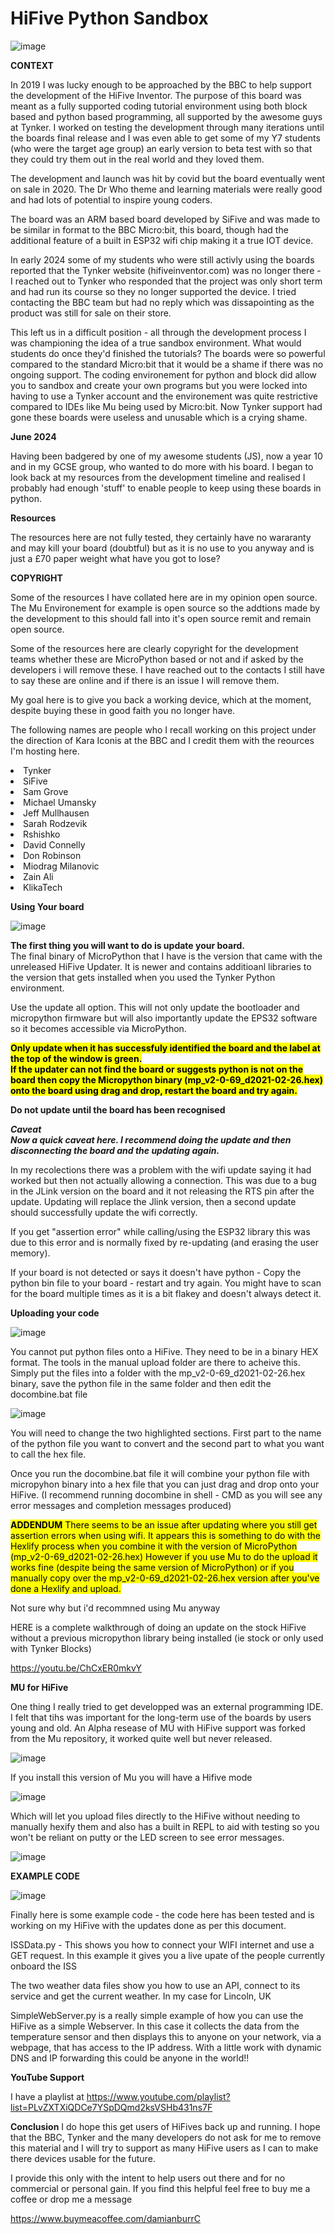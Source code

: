 # HiFive Python Sandbox

![image](https://github.com/damianburrin/Hi5-PythonSandbox/assets/18092613/c33701bb-a6c9-4037-a7c6-736085977f69)


**CONTEXT**

In 2019 I was lucky enough to be approached by the BBC to help support the development of the HiFive Inventor.  The purpose of this board was meant as a fully supported coding tutorial environment using both block based and python based programming, all supported by the awesome guys at Tynker.  I worked on testing the development through many iterations until the boards final release and I was even able to get some of my Y7 students (who were the target age group) an early version to beta test with so that they could try them out in the real world and they loved them.

The development and launch was hit by covid but the board eventually went on sale in 2020.  The Dr Who theme and learning materials were really good and had lots of potential to inspire young coders.

The board was an ARM based board developed by SiFive and was made to be similar in format to the BBC Micro:bit,  this board, though had the additional feature of a built in ESP32 wifi chip making it a true IOT device.

In early 2024 some of my students who were still activly using the boards reported that the Tynker website (hifiveinventor.com) was no longer there - I reached out to Tynker who responded that the project was only short term and had run its course so they no longer supported the device.  I tried contacting the BBC team but had no reply which was dissapointing as the product was still for sale on their store.

This left us in a difficult position - all through the development process I was championing the idea of a true sandbox environment.  What would students do once they'd finished the tutorials?  The boards were so powerful compared to the standard Micro:bit that it would be a shame if there was no ongoing support.  The coding environement for python and block did allow you to sandbox and create your own programs but you were locked into having to use a Tynker account and the environement was quite restrictive compared to IDEs like Mu being used by Micro:bit.  Now Tynker support had gone these boards were useless and unusable which is a crying shame.


**June 2024**

Having been badgered by one of my awesome students (JS), now a year 10 and in my GCSE group, who wanted to do more with his board. I began to look back at my resources from the development timeline and realised I probably had enough 'stuff' to enable people to keep using these boards in python.

**Resources**

The resources here are not fully tested, they certainly have no wararanty and may kill your board (doubtful) but as it is no use to you anyway and is just a £70 paper weight what have you got to lose?

**COPYRIGHT**

Some of the resources I have collated here are in my opinion open source.  The Mu Environement for example is open source so the addtions made by the development to this should fall into it's open source remit and remain open source.

Some of the resources here are clearly copyright for the development teams whether these are MicroPython based or not and if asked by the developers i will remove these.  I have reached out to the contacts I still have to say these are online and if there is an issue I will remove them. 

My goal here is to give you back a working device, which at the moment, despite buying these in good faith you no longer have.

The following names are people who I recall working on this project under the direction of Kara Iconis at the BBC and I credit them with the reources I'm hosting here.

<li>Tynker</li>
<li>SiFive</li>
<li>Sam Grove</li>
<li>Michael Umansky</li>
<li>Jeff Mullhausen</li>
<li>Sarah Rodzevik</li>
<li>Rshishko</li>
<li>David Connelly</li>
<li>Don Robinson</li>
<li>Miodrag Milanovic</li>
<li>Zain Ali</li>
<li>KlikaTech</li>

**Using Your board**

![image](https://github.com/damianburrin/Hi5-PythonSandbox/assets/18092613/040ed882-d376-4cc6-92fe-75ecaf91e58f)


**The first thing you will want to do is update your board.**  
The final binary of MicroPython that I have is the version that came with the unreleased HiFive Updater.  It is newer and contains additioanl libraries to the version that gets installed when you used the Tynker Python environment.

Use the update all option.  This will not only update the bootloader and micropython firmware but will also importantly update the EPS32 software so it becomes accessible via MicroPython.

<mark>**Only update when it has successfuly identified the board and the label at the top of the window is green.  </br>If the updater can not find the board or suggests python is not on the board then copy the Micropython binary (mp_v2-0-69_d2021-02-26.hex) onto the board using drag and drop, restart the board and try again.<p>Do not update until the board has been recognised**</mark>

<B><I>Caveat</br>
Now a quick caveat here.  I recommend  doing the update and then disconnecting the board and the updating again. </B></I>

In my recolections there was a problem with the wifi update saying it had worked but then not actually allowing a connection.  This was due to a bug in the JLink version on the board and it not releasing the RTS pin after the update.  Updating will replace the Jlink version, then a second update should successfully update the wifi correctly.

If you get "assertion error" while calling/using the ESP32 library this was due to this error and is normally fixed by re-updating (and erasing the user memory).

If your board is not detected or says it doesn't have python - Copy the python bin file to your board - restart and try again.
You might have to scan for the board multiple times as it is a bit flakey and doesn't always detect it.

**Uploading your code**

![image](https://github.com/damianburrin/Hi5-PythonSandbox/assets/18092613/391888a8-1fbb-49ed-b04a-b96a3d0f5f7a)

You cannot put python files onto a HiFive.  They need to be in a binary HEX format.  The tools in the manual upload folder are there to acheive this.  
Simply put the files into a folder with the mp_v2-0-69_d2021-02-26.hex binary, save the python file in the same folder and then edit the docombine.bat file

![image](https://github.com/damianburrin/Hi5-PythonSandbox/assets/18092613/eb36d180-b1c5-44d4-bbcd-05e3b845ca6c)

You will need to change the two highlighted sections.  First part to the name of the python file you want to convert and the second part to what you want to call the hex file.

Once you run the docombine.bat file it will combine your python file with micropyhon binary into a hex file that you can just drag and drop onto your HiFive.  (I recommend running docombine in shell - CMD as you will see any error messages and completion messages produced)

<mark>**ADDENDUM**
There seems to be an issue after updating where you still get assertion errors when using wifi.  It appears this is something to do with the Hexlify process when you combine it with the version of MicroPython  (mp_v2-0-69_d2021-02-26.hex)
However if you use Mu to do the upload it works fine (despite being the same version of MicroPython) or if you manually copy over the mp_v2-0-69_d2021-02-26.hex version after you've done a Hexlify and upload.

Not sure why but i'd recommned using Mu anyway <mark>

HERE is a complete walkthrough of doing an update on the stock HiFive without  a previous micropython library being installed (ie stock or only used with Tynker Blocks)

https://youtu.be/ChCxER0mkvY


**MU for HiFive**

One thing I really tried to get developped was an external programming IDE.  I felt that tihs was important for the long-term use of the boards by users young and old.  An Alpha resease of MU with HiFive support was forked from the Mu repository, it worked quite well but never released.

![image](https://github.com/damianburrin/Hi5-PythonSandbox/assets/18092613/de18ef57-6357-43cb-99d1-e215154cdb7c)

If you install this version of Mu you will have a Hifive mode

![image](https://github.com/damianburrin/Hi5-PythonSandbox/assets/18092613/d2e54df6-fe62-4501-a734-4eea3ea52fbf)

Which will let you upload files directly to the HiFive without needing to manually hexify them and also has a built in REPL to aid with testing so you won't be reliant on putty or the LED screen to see error messages.

![image](https://github.com/damianburrin/Hi5-PythonSandbox/assets/18092613/97163a7d-647d-45d1-bfb8-a4cb6acb3370)

**EXAMPLE CODE**

![image](https://github.com/damianburrin/Hi5-PythonSandbox/assets/18092613/5adc2f55-a8d7-40a9-bc0a-b21f8521123d)

Finally here is some example code - the code here has been tested and is working on my HiFive with the updates done as per this document.

ISSData.py  - This shows you how to connect your WIFI internet and use a GET request.  In this example it gives you a live upate of the people currently onboard the ISS

The two weather data files show you how to use an API, connect to its service and get the current weather.  In my case for Lincoln, UK

SimpleWebServer.py is a really simple example of how you can use the HiFive as a simple Webserver.  In this case it collects the data from the temperature sensor and then displays this to anyone on your network, via a webpage, that has access to the IP address.  With a little work with dynamic DNS and IP forwarding this could be anyone in the world!!

**YouTube Support**

I have a playlist at https://www.youtube.com/playlist?list=PLvZXTXiQDCe7YSpDQmd2ksVSHb431ns7F

**Conclusion**
I do hope this get users of HiFives back up and running.  I hope that the BBC, Tynker and the many developers do not ask for me to remove this material and I will try to support as many HiFive users as I can to make there devices usable for the future.

I provide this only with the intent to help users out there and for no commercial or personal gain.  If you find this helpful feel free to buy me a coffee or drop me a message

https://www.buymeacoffee.com/damianburrC



